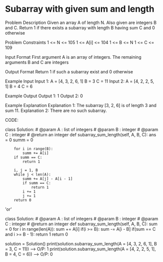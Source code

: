 # Subarray with given sum and length

Problem Description
Given an array A of length N. Also given are integers B and C.
Return 1 if there exists a subarray with length B having sum C and 0 otherwise

Problem Constraints
1 <= N <= 105
1 <= A[i] <= 104
1 <= B <= N
1 <= C <= 109

Input Format
First argument A is an array of integers.
The remaining arguments B and C are integers

Output Format
Return 1 if such a subarray exist and 0 otherwise

Example Input
Input 1:
A = [4, 3, 2, 6, 1]
B = 3
C = 11
Input 2:
A = [4, 2, 2, 5, 1]
B = 4
C = 6

Example Output
Output 1:
1
Output 2:
0

Example Explanation
Explanation 1:
The subarray [3, 2, 6] is of length 3 and sum 11.
Explanation 2:
There are no such subarray.

CODE:

class Solution:
    # @param A : list of integers
    # @param B : integer
    # @param C : integer
    # @return an integer
    def subarray_sum_length(self, A, B, C):
        ans = 0
        summ = 0

        for i in range(B):
            summ += A[i]
        if summ == C:
            return 1
        
        i, j = 1, B
        while j < len(A):
            summ += A[j] - A[i - 1]
            if summ == C:
                return 1
            i += 1
            j += 1
        return 0

'or'

class Solution:
    # @param A : list of integers
    # @param B : integer
    # @param C : integer
    # @return an integer
    def subarray_sum_length(self, A, B, C):
        sum = 0
    	for i in range(len(A)):
    		sum += A[i]
    		if(i >= B):
    		    sum -= A[i - B]
    		if(sum == C and i >= B - 1):
    		    return 1
    	return 0


solution = Solution()
print(solution.subarray_sum_length(A = [4, 3, 2, 6, 1], B = 3, C = 11))  -->  O/P: 1
print(solution.subarray_sum_length(A = [4, 2, 2, 5, 1], B = 4, C = 6))  -->  O/P: 0
